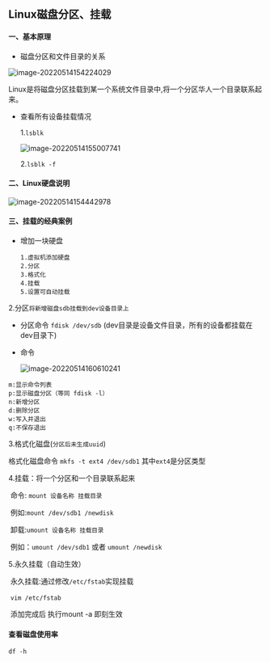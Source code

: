 ## 							Linux磁盘分区、挂载 ##

#### 一、基本原理

* 磁盘分区和文件目录的关系

![image-20220514154224029](C:\Users\lzh\AppData\Roaming\Typora\typora-user-images\image-20220514154224029.png)

Linux是将磁盘分区挂载到某一个系统文件目录中,将一个分区华人一个目录联系起来。

* 查看所有设备挂载情况

  1.`lsblk`

  ![image-20220514155007741](C:\Users\lzh\AppData\Roaming\Typora\typora-user-images\image-20220514155007741.png)

  2.`lsblk -f`

#### 二、Linux硬盘说明

![image-20220514154442978](C:\Users\lzh\AppData\Roaming\Typora\typora-user-images\image-20220514154442978.png)

#### 三、挂载的经典案例

* 增加一块硬盘

  ```
  1.虚拟机添加硬盘
  2.分区
  3.格式化
  4.挂载
  5.设置可自动挂载
  ```

2.分区`将新增磁盘sdb挂载到dev设备目录上`

* 分区命令 `fdisk /dev/sdb` (dev目录是设备文件目录，所有的设备都挂载在dev目录下)

* 命令

  ![image-20220514160610241](C:\Users\lzh\AppData\Roaming\Typora\typora-user-images\image-20220514160610241.png)

```
m:显示命令列表
p:显示磁盘分区（等同 fdisk -l） 
n:新增分区
d:删除分区
w:写入并退出
q:不保存退出
```

3.格式化磁盘(`分区后未生成uuid`)

格式化磁盘命令 `mkfs -t ext4 /dev/sdb1` 其中`ext4`是分区类型

4.挂载：将一个分区和一个目录联系起来

​	命令: `mount 设备名称 挂载目录`

​	例如:`mount /dev/sdb1 /newdisk`

​	卸载:`umount 设备名称 挂载目录`

​	例如：`umount /dev/sdb1`  或者  `umount /newdisk`

5.永久挂载（自动生效）

​	永久挂载:通过修改`/etc/fstab`实现挂载

​	`vim /etc/fstab`

​	添加完成后 执行mount -a 即刻生效

#### 查看磁盘使用率

`df -h`
